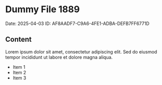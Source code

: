 # Dummy File 1889

Date: 2025-04-03
ID: AF8AADF7-C9A6-4FE1-ADBA-DEFB7FF6771D

## Content

Lorem ipsum dolor sit amet, consectetur adipiscing elit.
Sed do eiusmod tempor incididunt ut labore et dolore magna aliqua.

* Item 1
* Item 2
* Item 3
